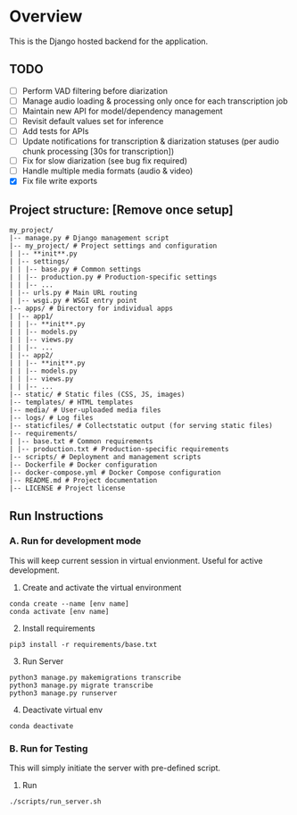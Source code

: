 # Overview

This is the Django hosted backend for the application.

## TODO
- [ ] Perform VAD filtering before diarization
- [ ] Manage audio loading & processing only once for each transcription job
- [ ] Maintain new API for model/dependency management
- [ ] Revisit default values set for inference
- [ ] Add tests for APIs
- [ ] Update notifications for transcription & diarization statuses (per audio chunk processing [30s for transcription])
- [ ] Fix for slow diarization (see bug fix required)
- [ ] Handle multiple media formats (audio & video)
- [x] Fix file write exports

## Project structure: [Remove once setup]

```
my_project/
|-- manage.py # Django management script
|-- my_project/ # Project settings and configuration
| |-- **init**.py
| |-- settings/
| | |-- base.py # Common settings
| | |-- production.py # Production-specific settings
| | |-- ...
| |-- urls.py # Main URL routing
| |-- wsgi.py # WSGI entry point
|-- apps/ # Directory for individual apps
| |-- app1/
| | |-- **init**.py
| | |-- models.py
| | |-- views.py
| | |-- ...
| |-- app2/
| | |-- **init**.py
| | |-- models.py
| | |-- views.py
| | |-- ...
|-- static/ # Static files (CSS, JS, images)
|-- templates/ # HTML templates
|-- media/ # User-uploaded media files
|-- logs/ # Log files
|-- staticfiles/ # Collectstatic output (for serving static files)
|-- requirements/
| |-- base.txt # Common requirements
| |-- production.txt # Production-specific requirements
|-- scripts/ # Deployment and management scripts
|-- Dockerfile # Docker configuration
|-- docker-compose.yml # Docker Compose configuration
|-- README.md # Project documentation
|-- LICENSE # Project license
```

## Run Instructions

### A. Run for development mode

This will keep current session in virtual envionment. Useful for active development.

1. Create and activate the virtual environment

```
conda create --name [env name]
conda activate [env name]
```

2. Install requirements

```
pip3 install -r requirements/base.txt
```

3. Run Server

```
python3 manage.py makemigrations transcribe
python3 manage.py migrate transcribe
python3 manage.py runserver
```

4. Deactivate virtual env

```
conda deactivate
```

### B. Run for Testing

This will simply initiate the server with pre-defined script.

1. Run

```
./scripts/run_server.sh
```
